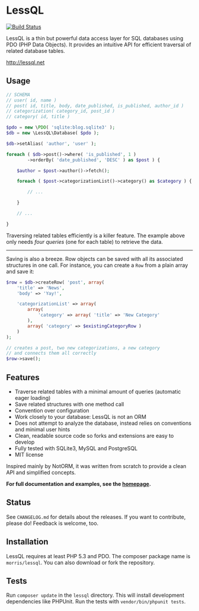 # LessQL

[![Build Status](https://travis-ci.org/morris/lessql.svg?branch=master)](https://travis-ci.org/morris/lessql)

LessQL is a thin but powerful data access layer for SQL databases using PDO (PHP Data Objects).
It provides an intuitive API for efficient traversal of related database tables.

http://lessql.net

## Usage

```php
// SCHEMA
// user( id, name )
// post( id, title, body, date_published, is_published, author_id )
// categorization( category_id, post_id )
// category( id, title )

$pdo = new \PDO( 'sqlite:blog.sqlite3' );
$db = new \LessQL\Database( $pdo );

$db->setAlias( 'author', 'user' );

foreach ( $db->post()->where( 'is_published', 1 )
		->orderBy( 'date_published', 'DESC' ) as $post ) {

	$author = $post->author()->fetch();

	foreach ( $post->categorizationList()->category() as $category ) {

		// ...

	}

	// ...

}
```

Traversing related tables efficiently is a killer feature.
The example above only needs *four queries* (one for each table) to retrieve the data.

<hr>

Saving is also a breeze. Row objects can be saved with all its associated structures in one call.
For instance, you can create a `Row` from a plain array and save it:

```php
$row = $db->createRow( 'post', array(
	'title' => 'News',
	'body' => 'Yay!',

	'categorizationList' => array(
		array(
			'category' => array( 'title' => 'New Category'
		),
		array( 'category' => $existingCategoryRow )
	)
);

// creates a post, two new categorizations, a new category
// and connects them all correctly
$row->save();
```


## Features

- Traverse related tables with a minimal amount of queries (automatic eager loading)
- Save related structures with one method call
- Convention over configuration
- Work closely to your database: LessQL is not an ORM
- Does not attempt to analyze the database, instead relies on conventions and minimal user hints
- Clean, readable source code so forks and extensions are easy to develop
- Fully tested with SQLite3, MySQL and PostgreSQL
- MIT license

Inspired mainly by NotORM, it was written from scratch to provide a clean API and simplified concepts.

__For full documentation and examples, see the [homepage](http://lessql.net).__

## Status

See `CHANGELOG.md` for details about the releases. If you want to contribute, please do! Feedback is welcome, too.


## Installation

LessQL requires at least PHP 5.3 and PDO.
The composer package name is `morris/lessql`.
You can also download or fork the repository.


## Tests

Run `composer update` in the `lessql` directory.
This will install development dependencies like PHPUnit.
Run the tests with `vendor/bin/phpunit tests`.
